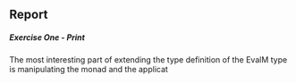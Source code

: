 ## Report

##### Exercise One - Print

The most interesting part of extending the type definition of the EvalM type is manipulating the monad and the applicat
